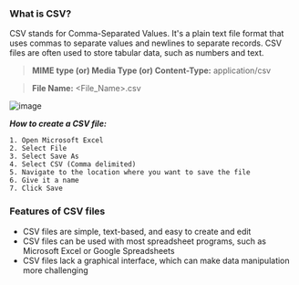 ### What is CSV?

CSV stands for Comma-Separated Values. It's a plain text file format that uses commas to separate values and newlines to separate records. CSV files are often used to store tabular data, such as numbers and text. 

> **MIME type (or) Media Type (or) Content-Type:** application/csv

> **File Name:** <File_Name>.csv

![image](https://github.com/user-attachments/assets/40283da0-025c-4e9b-92b4-5f47c8f29c75)

**_How to create a CSV file:_**

```
1. Open Microsoft Excel
2. Select File
3. Select Save As
4. Select CSV (Comma delimited)
5. Navigate to the location where you want to save the file
6. Give it a name
7. Click Save
```

### Features of CSV files

- CSV files are simple, text-based, and easy to create and edit
- CSV files can be used with most spreadsheet programs, such as Microsoft Excel or Google Spreadsheets
- CSV files lack a graphical interface, which can make data manipulation more challenging 
